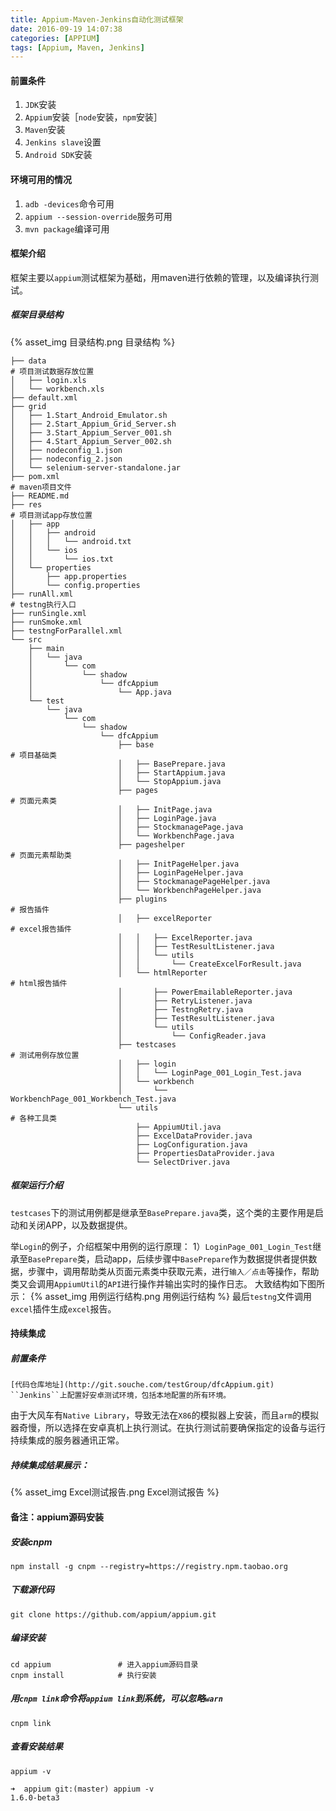 ```yaml
---
title: Appium-Maven-Jenkins自动化测试框架
date: 2016-09-19 14:07:38
categories: [APPIUM]
tags: [Appium, Maven, Jenkins]
---
```


#### 前置条件
1. ``JDK``安装
2. ``Appium``安装［``node``安装，``npm``安装］
3. ``Maven``安装
4. ``Jenkins slave``设置
5. ``Android SDK``安装

<!--more-->

#### 环境可用的情况
1. ``adb -devices``命令可用
2. ``appium --session-override``服务可用
3. ``mvn package``编译可用

#### 框架介绍
框架主要以``appium``测试框架为基础，用maven进行依赖的管理，以及编译执行测试。
##### 框架目录结构
{% asset_img 目录结构.png 目录结构 %}
```
├── data                                                                    # 项目测试数据存放位置
│   ├── login.xls
│   └── workbench.xls
├── default.xml
├── grid
│   ├── 1.Start_Android_Emulator.sh
│   ├── 2.Start_Appium_Grid_Server.sh
│   ├── 3.Start_Appium_Server_001.sh
│   ├── 4.Start_Appium_Server_002.sh
│   ├── nodeconfig_1.json
│   ├── nodeconfig_2.json
│   └── selenium-server-standalone.jar
├── pom.xml                                                                 # maven项目文件
├── README.md
├── res                                                                     # 项目测试app存放位置
│   ├── app
│   │   ├── android
│   │   │   └── android.txt
│   │   └── ios
│   │       └── ios.txt
│   └── properties
│       ├── app.properties
│       └── config.properties
├── runAll.xml                                                              # testng执行入口
├── runSingle.xml
├── runSmoke.xml
├── testngForParallel.xml
└── src
    ├── main
    │   └── java
    │       └── com
    │           └── shadow
    │               └── dfcAppium
    │                   └── App.java
    └── test
        └── java
            └── com
                └── shadow
                    └── dfcAppium
                        ├── base                                            # 项目基础类
                        │   ├── BasePrepare.java
                        │   ├── StartAppium.java
                        │   └── StopAppium.java
                        ├── pages                                           # 页面元素类
                        │   ├── InitPage.java
                        │   ├── LoginPage.java
                        │   ├── StockmanagePage.java
                        │   └── WorkbenchPage.java
                        ├── pageshelper                                     # 页面元素帮助类
                        │   ├── InitPageHelper.java
                        │   ├── LoginPageHelper.java
                        │   ├── StockmanagePageHelper.java
                        │   └── WorkbenchPageHelper.java
                        ├── plugins                                         # 报告插件
                        │   ├── excelReporter                               # excel报告插件
                        │   │   ├── ExcelReporter.java
                        │   │   ├── TestResultListener.java
                        │   │   └── utils
                        │   │       └── CreateExcelForResult.java
                        │   └── htmlReporter                                # html报告插件
                        │       ├── PowerEmailableReporter.java
                        │       ├── RetryListener.java
                        │       ├── TestngRetry.java
                        │       ├── TestResultListener.java
                        │       └── utils
                        │           └── ConfigReader.java
                        ├── testcases                                       # 测试用例存放位置
                        │   ├── login
                        │   │   └── LoginPage_001_Login_Test.java
                        │   └── workbench
                        │       └── WorkbenchPage_001_Workbench_Test.java
                        └── utils                                           # 各种工具类
                            ├── AppiumUtil.java
                            ├── ExcelDataProvider.java
                            ├── LogConfiguration.java
                            ├── PropertiesDataProvider.java
                            └── SelectDriver.java
```
##### 框架运行介绍
``testcases``下的测试用例都是继承至``BasePrepare.java``类，这个类的主要作用是启动和关闭APP，以及数据提供。

举``Login``的例子，介绍框架中用例的运行原理：
1）``LoginPage_001_Login_Test``继承至``BasePrepare``类，启动app，后续步骤中``BasePrepare``作为数据提供者提供数据，步骤中，调用帮助类从页面元素类中获取元素，进行``输入／点击``等操作，帮助类又会调用``AppiumUtil``的``API``进行操作并输出实时的操作日志。
大致结构如下图所示：
{% asset_img 用例运行结构.png 用例运行结构 %}
最后``testng``文件调用``excel``插件生成``excel``报告。

#### 持续集成
##### 前置条件
    [代码仓库地址](http://git.souche.com/testGroup/dfcAppium.git)
    ``Jenkins``上配置好安卓测试环境，包括本地配置的所有环境。
由于大风车有``Native Library``，导致无法在``X86``的模拟器上安装，而且``arm``的模拟器奇慢，所以选择在安卓真机上执行测试。在执行测试前要确保指定的设备与运行持续集成的服务器通讯正常。
##### 持续集成结果展示：
{% asset_img Excel测试报告.png Excel测试报告 %}

#### 备注：appium源码安装
##### 安装cnpm
```
npm install -g cnpm --registry=https://registry.npm.taobao.org
```
##### 下载源代码
```
git clone https://github.com/appium/appium.git
```
##### 编译安装
```
cd appium               # 进入appium源码目录
cnpm install            # 执行安装
```
##### 用``cnpm link``命令将``appium link``到系统，可以忽略``warn``
```
cnpm link
```
##### 查看安装结果
```
appium -v

➜  appium git:(master) appium -v
1.6.0-beta3
```
